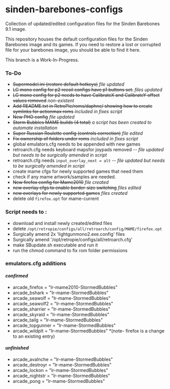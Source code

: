# sinden-barebones-configs
Collection of updated/edited configuration files for the Sinden Barebones 9.1 image.  

This repository houses the default configuration files for the Sinden Barebones image and its games.  If you need to restore a lost or corrupted file for your barebones image, you should be able to find it here.

This branch is a Work-In-Progress.

### To-Do ###
- ~~Supermodel.ini (restore default hotkeys)~~ *file updated*
- ~~LG mono config for p2 recoil configs have p1 buttons set.~~ *files updated*
- ~~LG mono config for p2 needs to have CalibrateX and CalibrateY offset values removed~~ *non-existent*
- ~~Add README.txt in RetroPie/roms/daphne/ showing how to create symlinks for actionmax roms~~ *included in fixes script*
- ~~New PHO config~~ *file updated*
- ~~Storm Bubbles MAME builds (4 total)~~ *a script has been created to automate installation*
- ~~Super Russian Roulette config (controls correction)~~ *file edited*
- ~~Fix ownership of folders under roms~~ *included in fixes script*
- global emulators.cfg needs to be appended with new games
- retroarch.cfg needs keyboard mapsfor joypads removed -- *file updated but needs to be surgically amended in script*
- retroarch.cfg needs `input_overlay_next = alt` -- *file updated but needs to be surgically amended in script*
- create mame cfgs for newly supported games that need them
- check if any mame artwork/samples are needed.
- ~~New firefox config for Mame2010~~ *file created*
- ~~new overlay cfgs to enable border-size switching~~ *files edited*
- ~~new overlays for newly supported games~~ *files created*
- delete old `firefox.opt` for mame-current

### Script needs to : ###
- download and install newly created/edited files
- delete `/opt/retropie/configs/all/retroarch/config/MAME/firefox.opt`
- Surgically amend 2x 'lightgunmono2.exe.config' files
- Surgically amend '/opt/retropie/configs/all/retroarch.cfg'
- make SBupdate.sh executable and run it
- run the chmod command to fix rom folder permissions

### emulators.cfg additions ###
#### *confirmed* ####
- arcade_firefox = "lr-mame2010-StormedBubbles"
- arcade_bshark = "lr-mame-StormedBubbles"
- arcade_seawolf = "lr-mame-StormedBubbles"
- arcade_seawolf2 = "lr-mame-StormedBubbles"
- arcade_sharrier = "lr-mame-StormedBubbles"
- arcade_skyraid = "lr-mame-StormedBubbles"
- arcade_tailg = "lr-mame-StormedBubbles"
- arcade_topgunner = "lr-mame-StormedBubbles"
- arcade_wildplt = "lr-mame-StormedBubbles"
*(note- firefox is a change to an existing entry)
#### *unfinished* ####
- arcade_avalnche = "lr-mame-StormedBubbles"
- arcade_destroyr = "lr-mame-StormedBubbles"
- arcade_lockon = "lr-mame-StormedBubbles"
- arcade_nightstr = "lr-mame-StormedBubbles"
- arcade_pong = "lr-mame-StormedBubbles"
